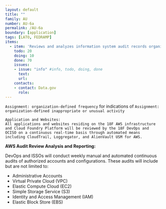 ```yaml
---
layout: default
title: ""
family: AU
number: AU-6a
permalink: /AU-6a
boundary: [application]
tags: [LATO, FEDRAMP]
items:
  - item: 'Reviews and analyzes information system audit records organization-defined frequency] for indications of organization-defined inappropriate or unusual activity'
    todo: 20
    doing: 10
    done: 70   
    issues:
    - issue: "info" #info, todo, doing, done
      text:
      url:
    contacts:
    - contact: Data.gov
      role:
---
```

`Assignment: organization-defined frequency` for indications of `Assignment: organization-defined inappropriate or unusual activity`

```
Application and Websites:
All applications and websites residing on the 18F AWS infrastructure and Cloud Foundry Platform will be reviewed by the 18F DevOps and OCISO on a continuous real-time basis through automated means including CloudTrail, Loggregator, and AlienVault USM for AWS.     
```

**AWS Audit Review Analysis and Reporting:**

DevOps and ISSOs will conduct weekly manual and automated continuous audits of authorized accounts and configurations. These audits will include but are not limited to:

* Administrative Accounts
* Virtual Private Cloud (VPC)
* Elastic Compute Cloud (EC2)
* Simple Storage Service (S3)
* Identity and Access Management (IAM)
* Elastic Block Store (EBS)   
